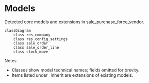 # Models

Detected core models and extensions in sale_purchase_force_vendor.

```mermaid
classDiagram
    class res_company
    class res_config_settings
    class sale_order
    class sale_order_line
    class stock_move
```

Notes
- Classes show model technical names; fields omitted for brevity.
- Items listed under _inherit are extensions of existing models.

